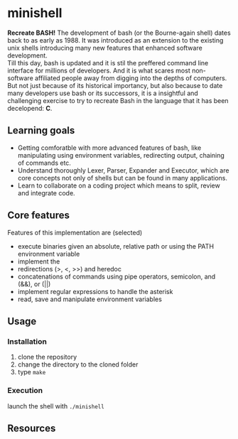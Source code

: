 # minishell

**Recreate BASH!**
The development of bash (or the Bourne-again shell) dates back to as early as 1988. 
It was introduced as an extension to the existing unix shells introducing many new features that enhanced software development. \
Till this day, bash is updated and it is stil the preffered command line interface for millions of developers. And it is what scares most non-software affiliated people away from digging into the depths of computers.
But not just because of its historical importancy, but also because to date many developers use bash or its successors, 
it is a insightful and challenging exercise to try to recreate Bash in the language that it has been decelopend: **C**.

## Learning goals
- Getting comforatble with more advanced features of bash, like manipulating using environment variables, redirecting output, chaining of commands etc.
- Understand thoroughly Lexer, Parser, Expander and Executor, which are core concepts not only of shells but can be found in many applications.
- Learn to collaborate on a coding project which means to split, review and integrate code.

## Core features
Features of this implementation are (selected)
- execute binaries given an absolute, relative path or using the PATH environment variable
- implement the 
- redirections (>, <, >>) and heredoc
- concatenations of commands using pipe operators, semicolon, and (&&), or (||)
- implement regular expressions to handle the asterisk
- read, save and manipulate environment variables

## Usage

### Installation
1. clone the repository
2. change the directory to the cloned folder 
3. type ```make```

### Execution
launch the shell with ```./minishell```

## Resources
